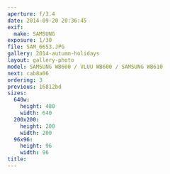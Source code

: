 ```yaml
---
aperture: f/3.4
date: 2014-09-20 20:36:45
exif:
  make: SAMSUNG
exposure: 1/30
file: SAM_6653.JPG
gallery: 2014-autumn-holidays
layout: gallery-photo
model: SAMSUNG WB600 / VLUU WB600 / SAMSUNG WB610
next: cab8a06
ordering: 3
previous: 16812bd
sizes:
  640w:
    height: 480
    width: 640
  200x200:
    height: 200
    width: 200
  96x96:
    height: 96
    width: 96
title: 
---
```

